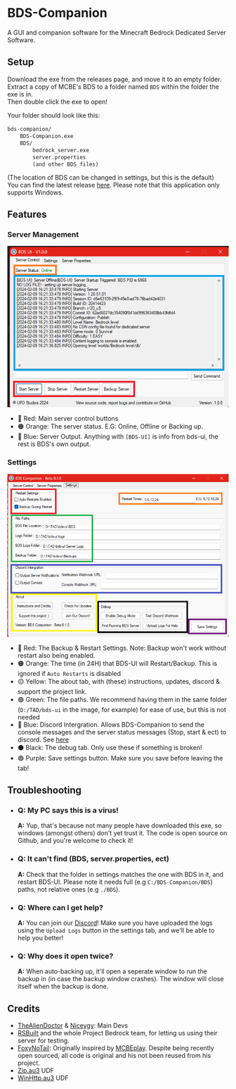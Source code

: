 # BDS-Companion
A GUI and companion software for the Minecraft Bedrock Dedicated Server Software.

## Setup

Download the exe from the releases page, and move it to an empty folder. </br>
Extract a copy of MCBE's BDS to a folder named `BDS` within the folder the exe is in.</br>
Then double click the exe to open! 

Your folder should look like this:
``` plaintext
bds-companion/
    BDS-Companion.exe
    BDS/
        bedrock_server.exe
        server.properties
        (and other BDS files)
```
(The location of BDS can be changed in settings, but this is the default) </br>
You can find the latest release [here](https://www.minecraft.net/en-us/download/server/bedrock). Please note that this application only supports Windows.


## Features

### Server Management
![An image of BDS-UI's main page](./img/wiki/ServerControl.png)

- 🔴 Red: Main server control buttons
- 🟠 Orange: The server status. E.G: Online, Offline or Backing up.
- 🔵 Blue: Server Output. Anything with `[BDS-UI]` is info from bds-ui, the rest is BDS's own output.

### Settings
 ![An image of BDS-UI's settings page](./img/wiki/Settings.png)

- 🔴 Red: The Backup & Restart Settings. Note: Backup won't work without restart also being enabled.
- 🟠 Orange: The time (in 24H) that BDS-UI will Restart/Backup. This is ignored if `Auto Restarts` is disabled
- 🟡 Yellow: The about tab, with (these) instructions, updates, discord & support the project link.
- 🟢 Green: The file paths. We recommend having them in the same folder (`D:/TAD/bds-ui` in the image, for example) for ease of use, but this is not needed
- 🔵 Blue: Discord Intergration. Allows BDS-Companion to send the console messages and the server status messages (Stop, start & ect) to discord. See [here](https://support.discord.com/hc/en-us/articles/228383668-Intro-to-Webhooks)
- ⚫ Black: The debug tab. Only use these if something is broken!
- 🟣 Purple: Save settings button. Make sure you save before leaving the tab!

## Troubleshooting

- ### <b>Q:</b> My PC says this is a virus! </br> 
    <b>A:</b> Yup, that's because not many people have downloaded this exe, so windows (amongst others) don't yet trust it. The code is open source on Github, and you're welcome to check it!
- ### <b>Q:</b> It can't find (BDS, server.properties, ect) </br>
    <b>A:</b> Check that the folder in settings matches the one with BDS in it, and restart BDS-UI. Please note it needs full (e.g `C:/BDS-Companion/BDS`) paths, not relative ones (e.g `./BDS`).
- ### <b>Q:</b> Where can I get help?</br>
     <b>A:</b> You can join our [Discord](https://thealiendoctor.com/r/Discord)! Make sure you have uploaded the logs using the `Upload Logs` button in the settings tab, and we'll be able to help you better!
- ### <b>Q:</b> Why does it open twice? </br>
     <b>A:</b> When auto-backing up, it'll open a seperate window to run the backup in (in case the backup window crashes). The window will close itself when the backup is done.


## Credits
- [TheAlienDoctor](https://thealiendoctor.com) & [Niceygy](https://niceygylive.xyz): Main Devs
- [RSBuilt](https://www.youtube.com/channel/UCsavfiVWuImW2ghluEoKXtg) and the whole Project Bedrock team, for letting us using their server for testing.
- [FoxyNoTail](https://foxynotail.com/): Originally inspired by [MCBEplay](https://foxynotail.com/tools/mcbe-play). Despite being recently open sourced, all code is original and his not been reused from his project.
- [Zip.au3](https://www.autoitscript.com/forum/topic/73425-zipau3-udf-in-pure-autoit/) UDF
- [WinHttp.au3](https://www.autoitscript.com/forum/topic/147621-http-get-and-post-request-as-simple-as-possible/) UDF
